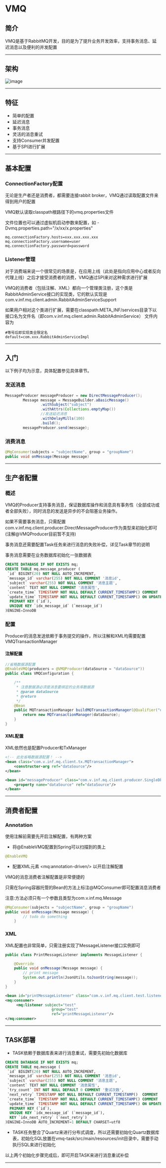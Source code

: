 # VMQ
## 简介
VMQ是基于RabbitMQ开发，目的是为了提升业务开发效率，支持事务消息、延迟消息以及便利的并发配置

---

## 架构
![image](https://github.com/silencerv/vmq/blob/master/docs/images/arch.png)

---

## 特征
* 简单的配置
* 延迟消息
* 事务消息
* 灵活的消息重试
* 支持Consumer并发配置
* 基于SPI进行扩展

---

## 基本配置
### ConnectionFactory配置
无论是生产者还是消费者，都需要连接rabbit broker，VMQ通过读取配置文件来得到用户的配置

VMQ默认读取classpath根路径下的vmq.properties文件

文件位置也可以通过虚拟机启动参数来配置，如 -Dvmq.properties.path="/x/xx/x.properties"

```properties
mq.connectionFactory.hosts=xxx.xxx.xxx.xxx
mq.connectionFactory.username=user
mq.connectionFactory.password=password
```
### Listener管理
对于消费端来说一个很常见的场景是，在应用上线（此处是指向应用中心或者反向代理上线）之后才接受消费者的消费，VMQ通过SPI来对这种需求进行扩展


VMQ的消费者（包括注解、XML）都向一个管理类注册，这个类是RabbitAdminService接口的实现类，它的默认实现是com.v.inf.mq.client.admin.RabbitAdminServiceSupport

如果用户相对这个类进行扩展，需要在classpath:META_INF/services目录下以接口名为文件名（即com.v.inf.mq.client.admin.RabbitAdminService）
文件内容为
```
#等号后即实现类全限定名
default=com.xxx.RabbitAdminServiceImpl
```

---

## 入门
以下例子均为示意，具体配置参见具体章节。

### 发送消息

```java
MessageProducer messageProducer = new DirectMessageProducer();
        Message message = MessageBuilder.aBasicMessage()
                .withSubject("subject")
                .withAttrs(Collections.emptyMap())
                //发送延迟消息
                .withDelayMills(100)
                .build();
        messageProducer.send(message);
```

### 消费消息

```java
@MqConsumer(subjects = "subjectName", group = "groupName")
public void onMessage(Message message) 
```

---

## 生产者配置
### 概述
VMQ的Producer支持事务消息，保证数据库操作和消息具有事务性（全部成功或者全部失败），同时消息的发送是异步的不会阻塞业务操作。

如果不需要事务消息，只需配置com.v.inf.mq.client.producer.DirectMessageProducer作为类型来初始化即可(注解@VMQProducer目前暂不支持)

事务消息还需要配置Task任务来进行消息的失败补偿，详见Task章节的说明

事务消息需要在业务数据库初始化一张数据表
```sql
CREATE DATABASE IF NOT EXISTS mq;
CREATE TABLE mq.message_producer (
 `id` BIGINT(20) NOT NULL AUTO_INCREMENT,
 `message_id` varchar(255) NOT NULL COMMENT '消息id',
 `subject` varchar(255) NOT NULL COMMENT '消息主题',
 `content` TEXT NOT NULL COMMENT '消息属性',
 `create_time` TIMESTAMP NOT NULL DEFAULT CURRENT_TIMESTAMP() COMMENT '创建时间',
 `update_time` TIMESTAMP NOT NULL DEFAULT CURRENT_TIMESTAMP() ON UPDATE CURRENT_TIMESTAMP COMMENT '更新时间',
  PRIMARY KEY (`id`),
  UNIQUE KEY `idx_message_id` (`message_id`)
)ENGINE=InnoDB

```

### 配置
Producer的消息发送依赖于事务提交的操作，所以注解和XML均需要配置VMQTransactionManager

#### 注解配置
```java
//省略数据源配置
@EnableVMQ(producers = @VMQProducer(dataSource = "dataSource"))
public class VMQConfiguration {

    /**
     * 注意数据源必须是消息要绑定的业务库数据源
     * @param dataSource
     * @return
     */
    @Bean
    public MQTransactionManager buildMQTransactionManager(@Qualifier("dataSource") DataSource dataSource) {
        return new MQTransactionManager(dataSource);
    }
}
```
#### XML配置
XML依然也是配置Producer和TxManager
```xml
<!-- 此处省略数据源配置！ -->
<bean class="com.v.inf.mq.client.tx.MQTransactionManager">
    <constructor-arg ref="dataSource"/>
</bean>

<bean id="messageProducer" class="com.v.inf.mq.client.producer.SingleDbMessageProducer">
    <property name="dataSource" ref="dataSource"/>
</bean>
```

---

## 消费者配置
### Annotation
使用注解前需要先开启注解配置，有两种方案

* 将@EnableVMQ配置到Spring可以扫描到的类上
```java
@EnableVMQ
```
 
* 配置XML元素 &lt;mq:annotation-driven/> 以开启注解配置


VMQ的消息消费者注解配置是非常便捷的

只需在Spring容器托管的Bean的方法上标注@MQConsumer即可配置消息消费者

注意:方法必须只有一个参数且类型为com.v.inf.mq.Message

```java 
@MqConsumer(subjects = "subjectName", group = "groupName")
public void onMessage(Message message) {
        // todo do something
    }
```

### XML
XML配置也非常简单，只需注册实现了MessageListener接口实例即可

```java
public class PrintMessageListener implements MessageListener {

    @Override
    public void onMessage(Message message) {
        // print message
        System.out.println(JsonUtils.toJsonString(message));
    }
}

```

```xml
<bean id="printMessageListener" class="com.v.inf.mq.client.test.listener.PrintMessageListener"/>
<mq:consumer>
     <mq:listener subject="test"
                     group="test"
                     ref="printMessageListener"/>
</mq:consumer>
```

---

## TASK部署
* TASK依赖于数据库表来进行消息重试，需要先初始化数据库
```sql
CREATE DATABASE IF NOT EXISTS mq;
CREATE TABLE mq.message (
 `id` BIGINT(20) NOT NULL AUTO_INCREMENT,
 `message_id` varchar(255) NOT NULL COMMENT '消息id',
 `subject` varchar(255) NOT NULL COMMENT '消息主题',
 `content` TEXT NOT NULL COMMENT '消息属性',
 `try_count` INT NOT NULL DEFAULT 0 COMMENT '重试次数',
 `next_retry` TIMESTAMP NOT NULL DEFAULT CURRENT_TIMESTAMP()  COMMENT '下次重试时间',
 `create_time` TIMESTAMP NOT NULL DEFAULT CURRENT_TIMESTAMP() COMMENT '创建时间',
 `update_time` TIMESTAMP NOT NULL DEFAULT CURRENT_TIMESTAMP() ON UPDATE CURRENT_TIMESTAMP COMMENT '更新时间',
  PRIMARY KEY (`id`),
  UNIQUE KEY `idx_message_id` (`message_id`),
  KEY `idx_next_retry` (`next_retry`)
)ENGINE=InnoDB AUTO_INCREMENT=1 DEFAULT CHARSET=utf8
```
* TASK任务整合了Quartz来进行分布式调度，所以还需要初始化Quartz数据库表，初始化SQL放置在vmq-task/src/main/resources/init目录中，需要手动执行SQL来进行初始化

以上两个初始化步骤完成后，即可开启TASK来进行消息重试补偿

---
